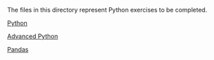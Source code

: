 The files in this directory represent Python exercises to be completed.   

[Python](../05a-python.md)

[Advanced Python](../05b-python_advanced.md)

[Pandas](/pandas)
